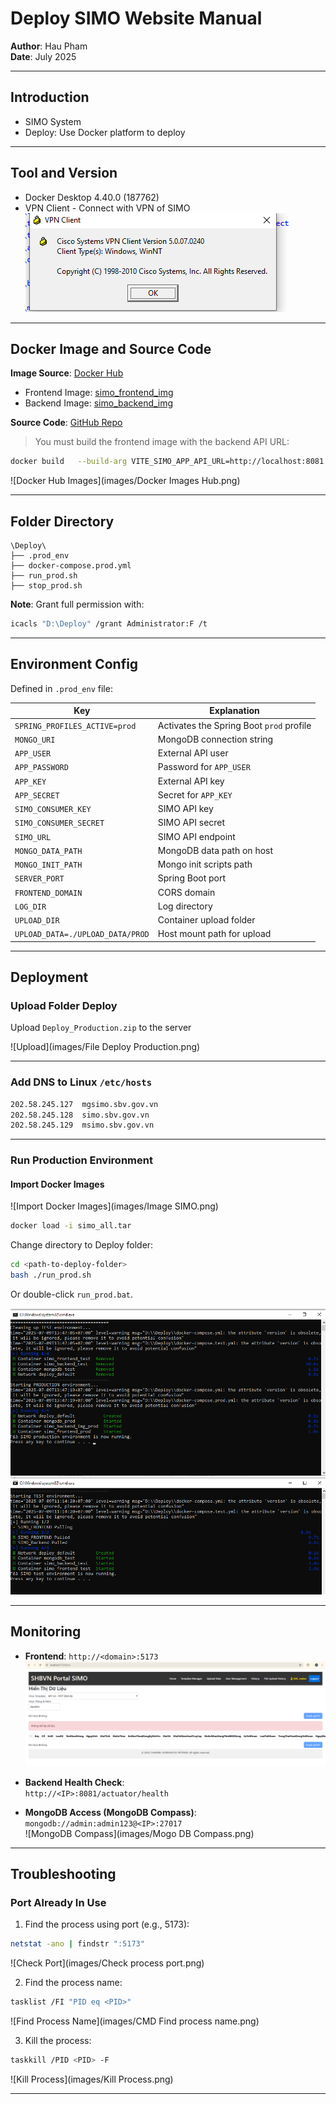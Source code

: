 # Deploy SIMO Website Manual

**Author**: Hau Pham  
**Date**: July 2025

---

## Introduction

- SIMO System  
- Deploy: Use Docker platform to deploy  

---

## Tool and Version

- Docker Desktop 4.40.0 (187762)  
- VPN Client - Connect with VPN of SIMO  
  ![VPN](images/VPN.png)

---

## Docker Image and Source Code

**Image Source**: [Docker Hub](https://hub.docker.com/u/phamphuchau28)

- Frontend Image: [simo_frontend_img](https://hub.docker.com/r/phamphuchau28/simo_frontend_img)
- Backend Image: [simo_backend_img](https://hub.docker.com/r/phamphuchau28/simo_backend_img)

**Source Code**: [GitHub Repo](https://github.com/PhamPhucHau/SYSTEM-REPORT-SIMO-GATEWATE.git)

> You must build the frontend image with the backend API URL:

```bash
docker build   --build-arg VITE_SIMO_APP_API_URL=http://localhost:8081   -t phamphuchau28/simo_frontend_img:latest .
```

![Docker Hub Images](images/Docker Images Hub.png)

---

## Folder Directory

```
\Deploy\
├── .prod_env
├── docker-compose.prod.yml
├── run_prod.sh
├── stop_prod.sh
```

**Note**: Grant full permission with:

```bash
icacls "D:\Deploy" /grant Administrator:F /t
```

---

## Environment Config

Defined in `.prod_env` file:

| Key | Explanation |
|-----|-------------|
| `SPRING_PROFILES_ACTIVE=prod` | Activates the Spring Boot `prod` profile |
| `MONGO_URI` | MongoDB connection string |
| `APP_USER` | External API user |
| `APP_PASSWORD` | Password for `APP_USER` |
| `APP_KEY` | External API key |
| `APP_SECRET` | Secret for `APP_KEY` |
| `SIMO_CONSUMER_KEY` | SIMO API key |
| `SIMO_CONSUMER_SECRET` | SIMO API secret |
| `SIMO_URL` | SIMO API endpoint |
| `MONGO_DATA_PATH` | MongoDB data path on host |
| `MONGO_INIT_PATH` | Mongo init scripts path |
| `SERVER_PORT` | Spring Boot port |
| `FRONTEND_DOMAIN` | CORS domain |
| `LOG_DIR` | Log directory |
| `UPLOAD_DIR` | Container upload folder |
| `UPLOAD_DATA=./UPLOAD_DATA/PROD` | Host mount path for upload |

---

## Deployment

### Upload Folder Deploy

Upload `Deploy_Production.zip` to the server  

![Upload](images/File Deploy Production.png)

---

### Add DNS to Linux `/etc/hosts`

```bash
202.58.245.127	mgsimo.sbv.gov.vn
202.58.245.128	simo.sbv.gov.vn
202.58.245.129	msimo.sbv.gov.vn
```

---

### Run Production Environment

#### Import Docker Images

![Import Docker Images](images/Image SIMO.png)

```bash
docker load -i simo_all.tar
```

Change directory to Deploy folder:

```bash
cd <path-to-deploy-folder>
bash ./run_prod.sh
```

Or double-click `run_prod.bat`.

![Run Script](images/Run_Production.png)  
![Deploy Pull](images/Pull_Image_And_Deploy.png)

---

## Monitoring

- **Frontend**: `http://<domain>:5173`  
  ![Frontend](images/Frontend.png)

- **Backend Health Check**:  
  `http://<IP>:8081/actuator/health`

- **MongoDB Access (MongoDB Compass)**:  
  `mongodb://admin:admin123@<IP>:27017`  
  ![MongoDB Compass](images/Mogo DB Compass.png)

---

## Troubleshooting

### Port Already In Use

1. Find the process using port (e.g., 5173):

```bash
netstat -ano | findstr ":5173"
```

![Check Port](images/Check process port.png)

2. Find the process name:

```bash
tasklist /FI "PID eq <PID>"
```

![Find Process Name](images/CMD Find process name.png)

3. Kill the process:

```bash
taskkill /PID <PID> -F
```

![Kill Process](images/Kill Process.png)

---